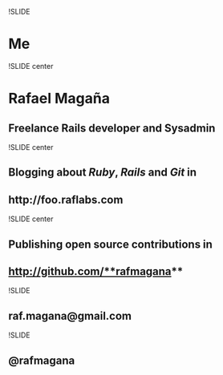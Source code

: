 !SLIDE

# Me

!SLIDE center

# **Rafael Magaña**

## Freelance Rails developer and Sysadmin

!SLIDE center

## Blogging about *Ruby*, *Rails* and *Git* in
## http://**foo.raflabs.com**

!SLIDE center
## Publishing open source contributions in
## http://github.com/**rafmagana**

!SLIDE 

## **raf.magana**@gmail.com

!SLIDE

## @**rafmagana**
